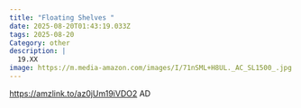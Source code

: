 ```yaml
---
title: "Floating Shelves "
date: 2025-08-20T01:43:19.033Z
tags: 2025-08-20
Category: other
description: |
  19.XX
image: https://m.media-amazon.com/images/I/71nSML+H8UL._AC_SL1500_.jpg
---
```

https://amzlink.to/az0jUm19iVDO2    AD